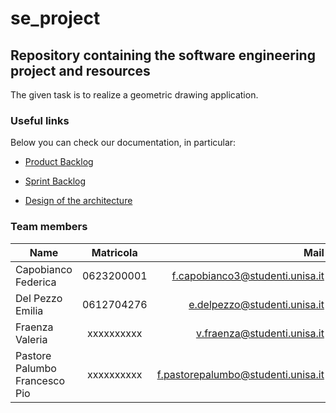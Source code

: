 # se_project
## Repository containing the software engineering project and resources

The given task is to realize a geometric drawing application.

### Useful links


Below you can check our documentation, in particular:

* [Product Backlog](https://unisalerno-my.sharepoint.com/:w:/g/personal/f_pastorepalumbo_studenti_unisa_it/EcexAt0tuNtEjbHmki_r2l8BUHJ_TArmj0AiTJ1QnrkuPQ)

* [Sprint Backlog](https://unisalerno-my.sharepoint.com/:w:/g/personal/f_pastorepalumbo_studenti_unisa_it/ETqywdWM0UhLnDI4wFNUU8YB-QTReDuRnPmQxDgl3vwogg?e=9yY8GC)

* [Design of the architecture](https://unisalerno-my.sharepoint.com/:w:/g/personal/f_pastorepalumbo_studenti_unisa_it/EWAyS3HCib5Kvemxl1PEV9wBoJxS9kPa1sQcf4BrEly2lg?e=P9uQTf)

### Team members

| Name       | Matricola       | Mail  |
| ------------- |:-------------:| -----:|
| Capobianco Federica   | 0623200001 | f.capobianco3@studenti.unisa.it |
| Del Pezzo Emilia     | 0612704276    |  e.delpezzo@studenti.unisa.it |
| Fraenza Valeria |   xxxxxxxxxx   |    v.fraenza@studenti.unisa.it |
| Pastore Palumbo Francesco Pio | xxxxxxxxxx      |    f.pastorepalumbo@studenti.unisa.it |